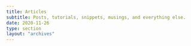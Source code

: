 ```yaml
---
title: Articles
subtitle: Posts, tutorials, snippets, musings, and everything else.
date: 2020-11-26
type: section
layout: "archives"
---
```


